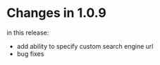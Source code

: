 # Changes in 1.0.9

in this release:

- add ability to specify custom search engine url
- bug fixes
